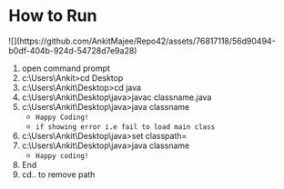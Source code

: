 <h1>How to Run</h1>
![](https://github.com/AnkitMajee/Repo42/assets/76817118/56d90494-b0df-404b-924d-54728d7e9a28)


1. open command prompt
2. c:\Users\Ankit>cd Desktop
3. c:\Users\Ankit\Desktop>cd java
4. c:\Users\Ankit\Desktop\java>javac classname.java
5. c:\Users\Ankit\Desktop\java>java classname
   - `Happy Coding!`
   - `if showing error i.e fail to load main class`
7. c:\Users\Ankit\Desktop\java>set classpath=
8. c:\Users\Ankit\Desktop\java>java classname 
	  - `Happy coding!`
9. End 
10. cd..   to remove path
